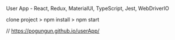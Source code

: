 User App - React, Redux, MaterialUI, TypeScript, Jest, WebDriverIO

<Run Project>
clone project > npm install > npm start
  
  //
  https://pogungun.github.io/userApp/ 

